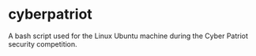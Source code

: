 # cyberpatriot
A bash script used for the Linux Ubuntu machine during the Cyber Patriot security competition. 
